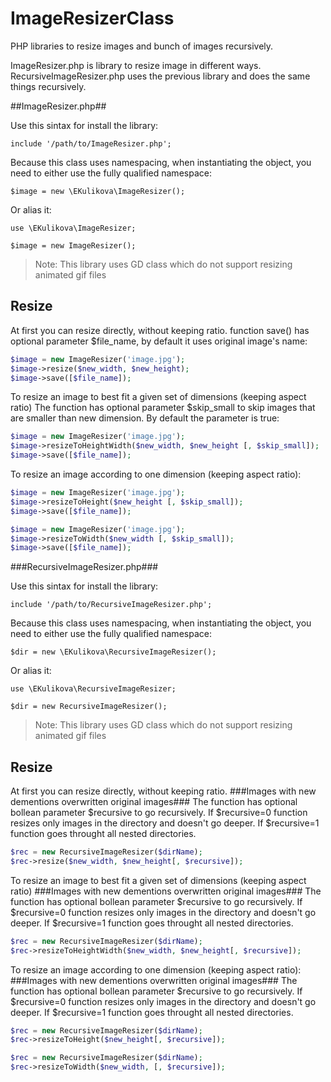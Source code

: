 # ImageResizerClass

PHP libraries to resize images and bunch of images recursively.

ImageResizer.php is library to resize image in different ways.
RecursiveImageResizer.php uses the previous library and does the same things recursively.

##ImageResizer.php##

Use this sintax for install the library:
```
include '/path/to/ImageResizer.php';
```
Because this class uses namespacing, when instantiating the object, you need to either use the fully qualified namespace:
```
$image = new \EKulikova\ImageResizer();
```
Or alias it:

```
use \EKulikova\ImageResizer;

$image = new ImageResizer();
```
> Note:
This library uses GD class which do not support resizing animated gif files

Resize
------

At first you can resize directly, without keeping ratio.
function save() has optional parameter $file_name, by default it uses original image's name:

```php
$image = new ImageResizer('image.jpg');
$image->resize($new_width, $new_height);
$image->save([$file_name]);
```

To resize an image to best fit a given set of dimensions (keeping aspect ratio)
The function has optional parameter $skip_small to skip images that are smaller than new dimension. By default the parameter is true:

```php
$image = new ImageResizer('image.jpg');
$image->resizeToHeightWidth($new_width, $new_height [, $skip_small]);
$image->save([$file_name]);
```

To resize an image according to one dimension (keeping aspect ratio):

```php
$image = new ImageResizer('image.jpg');
$image->resizeToHeight($new_height [, $skip_small]);
$image->save([$file_name]);

$image = new ImageResizer('image.jpg');
$image->resizeToWidth($new_width [, $skip_small]);
$image->save([$file_name]);
```

###RecursiveImageResizer.php###

Use this sintax for install the library:
```
include '/path/to/RecursiveImageResizer.php';
```
Because this class uses namespacing, when instantiating the object, you need to either use the fully qualified namespace:
```
$dir = new \EKulikova\RecursiveImageResizer();
```
Or alias it:

```
use \EKulikova\RecursiveImageResizer;

$dir = new RecursiveImageResizer();
```
> Note:
This library uses GD class which do not support resizing animated gif files

Resize
------

At first you can resize directly, without keeping ratio.
###Images with new dementions overwritten original images###
The function has optional bollean parameter $recursive to go recursively.
If $recursive=0 function resizes only images in the directory and doesn't go deeper.
If $recursive=1 function goes throught all nested directories.

```php
$rec = new RecursiveImageResizer($dirName);
$rec->resize($new_width, $new_height[, $recursive]);
```

To resize an image to best fit a given set of dimensions (keeping aspect ratio)
###Images with new dementions overwritten original images###
The function has optional bollean parameter $recursive to go recursively.
If $recursive=0 function resizes only images in the directory and doesn't go deeper.
If $recursive=1 function goes throught all nested directories.

```php
$rec = new RecursiveImageResizer($dirName);
$rec->resizeToHeightWidth($new_width, $new_height[, $recursive]);
```

To resize an image according to one dimension (keeping aspect ratio):
###Images with new dementions overwritten original images###
The function has optional bollean parameter $recursive to go recursively.
If $recursive=0 function resizes only images in the directory and doesn't go deeper.
If $recursive=1 function goes throught all nested directories.

```php
$rec = new RecursiveImageResizer($dirName);
$rec->resizeToHeight($new_height[, $recursive]);

$rec = new RecursiveImageResizer($dirName);
$rec->resizeToWidth($new_width, [, $recursive]);
```
